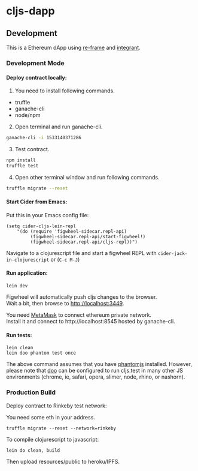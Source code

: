 # cljs-dapp

## Development

This is a Ethereum dApp using [re-frame](https://github.com/Day8/re-frame) and [integrant](https://github.com/weavejester/integrant).

### Development Mode

#### Deploy contract locally:

1. You need to install following commands.

* truffle
* ganache-cli
* node/npm

2. Open terminal and run ganache-cli.

```sh
ganache-cli -i 1533140371286
```

3. Test contract.

```sh
npm install
truffle test
```

4. Open other terminal window and run following commands.

```sh
truffle migrate --reset
```

#### Start Cider from Emacs:

Put this in your Emacs config file:

```
(setq cider-cljs-lein-repl
    "(do (require 'figwheel-sidecar.repl-api)
         (figwheel-sidecar.repl-api/start-figwheel!)
         (figwheel-sidecar.repl-api/cljs-repl))")
```

Navigate to a clojurescript file and start a figwheel REPL with `cider-jack-in-clojurescript` or (`C-c M-J`)

#### Run application:

```
lein dev
```

Figwheel will automatically push cljs changes to the browser.  
Wait a bit, then browse to [http://localhost:3449](http://localhost:3449).

You need [MetaMask](https://metamask.io/) to connect ethereum private network.  
Install it and connect to http://localhost:8545 hosted by ganache-cli.

#### Run tests:

```
lein clean
lein doo phantom test once
```

The above command assumes that you have [phantomjs](https://www.npmjs.com/package/phantomjs) installed. However, please note that [doo](https://github.com/bensu/doo) can be configured to run cljs.test in many other JS environments (chrome, ie, safari, opera, slimer, node, rhino, or nashorn).

### Production Build

Deploy contract to Rinkeby test network:

You need some eth in your address.

```
truffle migrate --reset --network=rinkeby
```

To compile clojurescript to javascript:

```
lein do clean, build
```

Then upload resources/public to heroku/IPFS.
